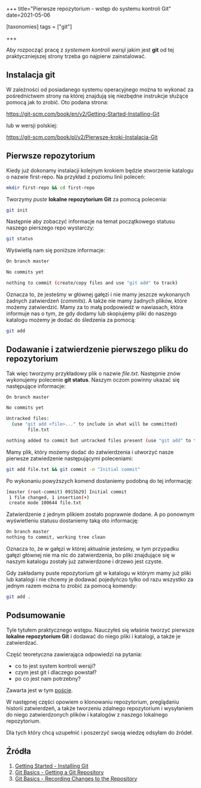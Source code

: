+++
title="Pierwsze repozytorium  - wstęp do systemu kontroli Git"
date=2021-05-06

[taxonomies]
tags = ["git"]

+++

Aby rozpocząć pracę z *systemem kontroli wersji* jakim jest **git** od tej praktyczniejszej strony trzeba go najpierw zainstalować. 

## Instalacja git

W zależności od posiadanego systemu operacyjnego można to wykonać za pośrednictwem strony na której znajdują się niezbędne instrukcje służące pomocą jak to zrobić. Oto podana strona:

https://git-scm.com/book/en/v2/Getting-Started-Installing-Git

lub w wersji polskiej:

https://git-scm.com/book/pl/v2/Pierwsze-kroki-Instalacja-Git

## Pierwsze repozytorium

Kiedy już dokonamy instalacji kolejnym krokiem będzie stworzenie katalogu o nazwie first-repo. Na przykład z poziomu linii poleceń:
```bash
mkdir first-repo && cd first-repo
```

Tworzymy *puste* **lokalne repozytorium Git** za pomocą polecenia:
```bash
git init
```

Następnie aby zobaczyć informacje na temat początkowego statusu naszego pierszego repo wystarczy:
```bash
git status
```

Wyświetlą nam się poniższe informacje:
```bash
On branch master

No commits yet

nothing to commit (create/copy files and use "git add" to track)
```

Oznacza to, że jesteśmy w głównej gałęzi i nie mamy jeszcze wykonanych żadnych zatwierdzeń (*commits*). A także nie mamy żadnych plików, które możemy zatwierdzić. Mamy za to małą podpowiedź w nawiasach, która informuje nas o tym, że gdy dodamy lub skopiujemy pliki do naszego katalogu możemy je dodać do śledzenia za pomocą:
```bash
git add 
```

## Dodawanie i zatwierdzenie pierwszego pliku do repozytorium

Tak więc tworzymy przykładowy plik o nazwie *file.txt*. Następnie znów wykonujemy polecenie **git status**. Naszym oczom powinny ukazać się następujące informacje:
```bash
On branch master

No commits yet

Untracked files:
  (use "git add <file>..." to include in what will be committed)
        file.txt

nothing added to commit but untracked files present (use "git add" to track)
```

Mamy plik, który możemy dodać do zatwierdzenia i utworzyć nasze pierwsze zatwiedzenie następującymi poleceniami:
```bash
git add file.txt && git commit -m "Initial commit"
```

Po wykonaniu powyższych komend dostaniemy podobną do tej informację:
```bash
[master (root-commit) 0915b29] Initial commit
 1 file changed, 1 insertion(+)
 create mode 100644 file.txt
```

Zatwierdzenie z jednym plikiem zostało poprawnie dodane. A po ponownym wyświetleniu statusu dostaniemy taką oto informację:
```bash
On branch master
nothing to commit, working tree clean
```

Oznacza to, że w gałęzi w której aktualnie jesteśmy, w tym przypadku gałęzi głównej nie ma nic do zatwierdzenia, bo pliki znajdujące się w naszym katalogu zostały już zatwierdzone i drzewo jest czyste.

Gdy zakładamy puste repozytorium git w katalogu w którym mamy już pliki lub katalogi i nie chcemy je dodawać pojedyńczo tylko od razu wszystko za jednym razem można to zrobić za pomocą komendy:
```bash
git add .
```

## Podsumowanie
Tyle tytułem praktycznego wstępu. Nauczyłeś się właśnie tworzyć pierwsze **lokalne repozytorium Git** i dodawać do niego pliki i katalogi, a także je zatwierdzać.  

Część teoretyczna zawierająca odpowiedzi na pytania:
- co to jest system kontroli wersji?
- czym jest git i dlaczego powstał?
- po co jest nam potrzebny?

Zawarta jest w tym [poście](https://tadeuszsikorski.github.io/blog/git-system-kontroli-wersji/).

W następnej części opowiem o klonowaniu repozytorium, preglądaniu historii zatwierdzeń, a także tworzeniu zdalnego repozytorium i wysyłaniem do niego zatwierdzonych plików i katalogów z naszego lokalnego repozytorium. 

Dla tych który chcą uzupełnić i poszerzyć swoją wiedzę odsyłam do źródeł.

## Źródła

1. [Getting Started - Installing Git](http://git-scm.com/book/en/v2/Getting-Started-Installing-Git)
2. [Git Basics - Getting a Git Repository](http://git-scm.com/book/en/v2/Git-Basics-Getting-a-Git-Repository)
3. [Git Basics - Recording Changes to the Repository](http://git-scm.com/book/en/v2/Git-Basics-Recording-Changes-to-the-Repository)